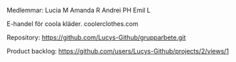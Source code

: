 Medlemmar:
 	Lucia M
 	Amanda R
 	Andrei PH
 	Emil L

E-handel för coola kläder. coolerclothes.com

Repository: https://github.com/Lucys-Github/grupparbete.git

Product backlog: https://github.com/users/Lucys-Github/projects/2/views/1
